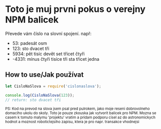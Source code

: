 # Toto je muj prvni pokus o verejny NPM balicek

Převede vám číslo na slovní spojení.
např:

- 53: padesát osm
- 123: sto dvacet tři
- 5934: pět tisíc devět set třicet čtyři
- -4331: mínus čtyři tisíce tři sta třicet jedna

## How to use/Jak používat

```js
let CisloNaSlova = require('cislonaslova');

console.log(CisloNaSlova(123));
// return: sto dvacet tři
```


<small>PS: Kod na prevod na slova jsem psal pred pulrokem, jako moje reseni dobrovolneho domaciho ukolu do skoly. Toto je pouze zkouska jak vytvorit balicek pro NPM. Mozna se casem k tomuto malymu 'projektu' vratim a pridam podporu cisel az do astronomickych hodnot a moznost robotictejsiho zapisu, ktera je pro napr. transakce vhodnejsi</small>
